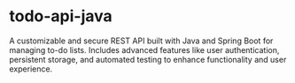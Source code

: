 # todo-api-java
A customizable and secure REST API built with Java and Spring Boot for managing to-do lists. Includes advanced features like user authentication, persistent storage, and automated testing to enhance functionality and user experience.
